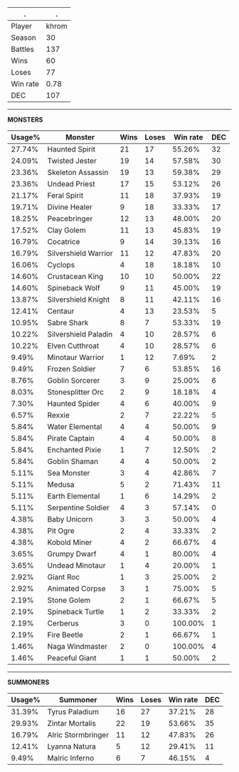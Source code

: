 .|.
|-|-
Player|khrom
Season|30
Battles|137
Wins|60
Loses|77
Win rate|0.78
DEC|107

---
**MONSTERS**

Usage%|Monster|Wins|Loses|Win rate|DEC|
-|-|-|-|-|-|
27.74%|Haunted Spirit|21|17|55.26%|32|
24.09%|Twisted Jester|19|14|57.58%|30|
23.36%|Skeleton Assassin|19|13|59.38%|29|
23.36%|Undead Priest|17|15|53.12%|26|
21.17%|Feral Spirit|11|18|37.93%|19|
19.71%|Divine Healer|9|18|33.33%|17|
18.25%|Peacebringer|12|13|48.00%|20|
17.52%|Clay Golem|11|13|45.83%|19|
16.79%|Cocatrice|9|14|39.13%|16|
16.79%|Silvershield Warrior|11|12|47.83%|20|
16.06%|Cyclops|4|18|18.18%|10|
14.60%|Crustacean King|10|10|50.00%|22|
14.60%|Spineback Wolf|9|11|45.00%|19|
13.87%|Silvershield Knight|8|11|42.11%|16|
12.41%|Centaur|4|13|23.53%|5|
10.95%|Sabre Shark|8|7|53.33%|19|
10.22%|Silvershield Paladin|4|10|28.57%|6|
10.22%|Elven Cutthroat|4|10|28.57%|6|
9.49%|Minotaur Warrior|1|12|7.69%|2|
9.49%|Frozen Soldier|7|6|53.85%|16|
8.76%|Goblin Sorcerer|3|9|25.00%|6|
8.03%|Stonesplitter Orc|2|9|18.18%|4|
7.30%|Haunted Spider|4|6|40.00%|9|
6.57%|Rexxie|2|7|22.22%|5|
5.84%|Water Elemental|4|4|50.00%|9|
5.84%|Pirate Captain|4|4|50.00%|8|
5.84%|Enchanted Pixie|1|7|12.50%|2|
5.84%|Goblin Shaman|4|4|50.00%|2|
5.11%|Sea Monster|3|4|42.86%|7|
5.11%|Medusa|5|2|71.43%|11|
5.11%|Earth Elemental|1|6|14.29%|2|
5.11%|Serpentine Soldier|4|3|57.14%|0|
4.38%|Baby Unicorn|3|3|50.00%|4|
4.38%|Pit Ogre|2|4|33.33%|2|
4.38%|Kobold Miner|4|2|66.67%|4|
3.65%|Grumpy Dwarf|4|1|80.00%|4|
3.65%|Undead Minotaur|1|4|20.00%|1|
2.92%|Giant Roc|1|3|25.00%|2|
2.92%|Animated Corpse|3|1|75.00%|5|
2.19%|Stone Golem|2|1|66.67%|5|
2.19%|Spineback Turtle|1|2|33.33%|2|
2.19%|Cerberus|3|0|100.00%|1|
2.19%|Fire Beetle|2|1|66.67%|1|
1.46%|Naga Windmaster|2|0|100.00%|4|
1.46%|Peaceful Giant|1|1|50.00%|2|

---
**SUMMONERS**

Usage%|Summoner|Wins|Loses|Win rate|DEC|
-|-|-|-|-|-|
31.39%|Tyrus Paladium|16|27|37.21%|28|
29.93%|Zintar Mortalis|22|19|53.66%|35|
16.79%|Alric Stormbringer|11|12|47.83%|26|
12.41%|Lyanna Natura|5|12|29.41%|11|
9.49%|Malric Inferno|6|7|46.15%|4|
